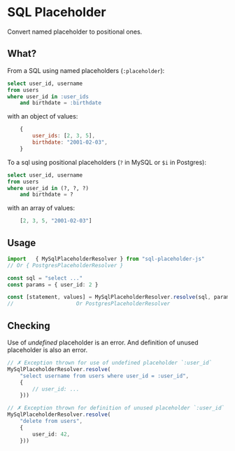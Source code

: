 # SQL Placeholder

Convert named placeholder to positional ones.

## What?

From a SQL using named placeholders (`:placeholder`):

```sql
select user_id, username
from users
where user_id in :user_ids
    and birthdate = :birthdate
```

with an object of values:

```js
    {
        user_ids: [2, 3, 5],
        birthdate: "2001-02-03",
    }
```

To a sql using positional placeholders (`?` in MySQL or `$i` in Postgres):

```sql
select user_id, username
from users
where user_id in (?, ?, ?)
    and birthdate = ?
```

with an array of values:

```js
    [2, 3, 5, "2001-02-03"]
```

## Usage

```ts
import   { MySqlPlaceholderResolver } from "sql-placeholder-js"
// Or { PostgresPlaceholderResolver }

const sql = "select ..."
const params = { user_id: 2 }

const [statement, values] = MySqlPlaceholderResolver.resolve(sql, params))
//                    Or PostgresPlaceholderResolver
```

## Checking

Use of *undefined* placeholder is an error. And definition of unused placeholder is also an error.

```ts
// ✗ Exception thrown for use of undefined placeholder `:user_id`
MySqlPlaceholderResolver.resolve(
    "select username from users where user_id = :user_id",
    {
        // user_id: ...
    }))
```

```ts
// ✗ Exception thrown for definition of unused placeholder `:user_id`
MySqlPlaceholderResolver.resolve(
    "delete from users",
    {
        user_id: 42,
    }))
```
